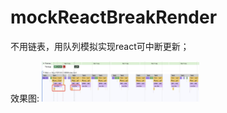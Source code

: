 # mockReactBreakRender
不用链表，用队列模拟实现react可中断更新；

效果图:
<img src="https://github.com/AquariusBaby/mockReactBreakRender/blob/main/WechatIMG58.jpg" width="50%">


